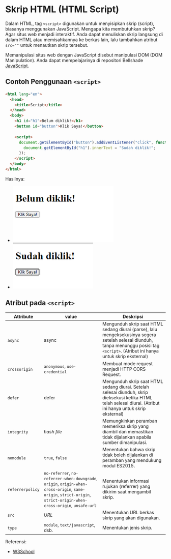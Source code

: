 # Skrip HTML (HTML Script)

Dalam HTML, tag `<script>` digunakan untuk menyisipkan skrip (script), biasanya menggunakan JavaScript. Mengapa kita membutuhkan skrip? Agar situs web menjadi interaktif.
Anda dapat menuliskan skrip langsung di dalam HTML atau memisahkannya ke berkas lain, lalu tambahkan atribut `src=""` untuk menautkan skrip tersebut.

Memanipulasi situs web dengan JavaScript disebut manipulasi DOM (DOM Manipulation). Anda dapat mempelajarinya di repositori Bellshade [JavaScript](https://github.com/bellshade/Javascript/tree/main/learn/DOM).

## Contoh Penggunaan `<script>`

```html
<html lang="en">
  <head>
    <title>Script</title>
  </head>
  <body>
    <h1 id="h1">Belum diklik!</h1>
    <button id="button">Klik Saya!</button>

    <script>
      document.getElementById("button").addEventListener("click", function () {
        document.getElementById("h1").innerText = "Sudah diklik!";
      });
    </script>
  </body>
</html>
```

Hasilnya:

- ![Contoh Script](img/contoh-script-1.png)
- ![Contoh Script](img/contoh-script-2.png)

## Atribut pada `<script>`

| Attribute        | value                                                                                                                                                              | Deskripsi                                                                                                                                                                                                                                                                  |
| ---------------- | ------------------------------------------------------------------------------------------------------------------------------------------------------------------ | -------------------------------------------------------------------------------------------------------------------------------------------------------------------------------------------------------------------------------------------------------------------------- |
| `async`          | async                                                                                                                                                              | Mengunduh skrip saat HTML sedang diurai (parse), lalu mengeksekusinya segera setelah selesai diunduh, tanpa menunggu posisi tag `<script>`. (Atribut ini hanya untuk skrip eksternal)                                                                                     |
| `crossorigin`    | `anonymous`, `use-credential`                                                                                                                                      | Membuat mode request menjadi HTTP CORS Request.                                                                                                                                                                                                                             |
| `defer`          | defer                                                                                                                                                              | Mengunduh skrip saat HTML sedang diurai. Setelah selesai diunduh, skrip dieksekusi ketika HTML telah selesai diurai. (Atribut ini hanya untuk skrip eksternal)                                                                                                             |
| `integrity`      | _hash file_                                                                                                                                                        | Memungkinkan peramban memeriksa skrip yang diambil dan memastikan tidak dijalankan apabila sumber dimanipulasi.                                                                                                                                                           |
| `nomodule`       | `true`, `false`                                                                                                                                                    | Menentukan bahwa skrip tidak boleh dijalankan di peramban yang mendukung modul ES2015.                                                                                                                                                                                    |
| `referrerpolicy` | `no-referrer`, `no-referrer-when-downgrade`, `origin`, `origin-when-cross-origin`, `same-origin`, `strict-origin`, `strict-origin-when-cross-origin`, `unsafe-url` | Menentukan informasi rujukan (referrer) yang dikirim saat mengambil skrip.                                                                                                                                                                                                |
| `src`            | _URL_                                                                                                                                                              | Menentukan URL berkas skrip yang akan digunakan.                                                                                                                                                                                                                           |
| `type`           | `module`, `text/javascript`, dsb.                                                                                                                                  | Menentukan jenis skrip.                                                                                                                                                                                                                                                    |

Referensi:

- [W3School](https://www.w3schools.com/html/html_scripts.asp)
